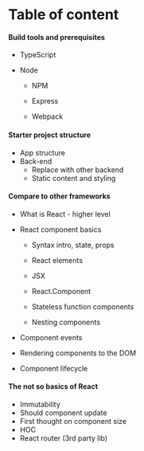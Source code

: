 # Table of content

#### Build tools and prerequisites

* TypeScript

* Node

  * NPM

  * Express

  * Webpack

#### Starter project structure

* App structure
* Back-end
  * Replace with other backend
  * Static content and styling

#### Compare to other frameworks

* What is React - higher level
* React component basics

  * Syntax intro, state, props

  * React elements

  * JSX

  * React.Component

  * Stateless function components

  * Nesting components

* Component events

* Rendering components to the DOM

* Component lifecycle

#### The not so basics of React

* Immutability
* Should component update
* First thought on component size
* HOC
* React router \(3rd party lib\)

#### 

#### 



